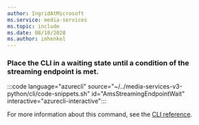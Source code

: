```yaml
---
author: IngridAtMicrosoft
ms.service: media-services 
ms.topic: include
ms.date: 08/18/2020
ms.author: inhenkel
---
```


### Place the CLI in a waiting state until a condition of the streaming endpoint is met.

:::code language="azurecli" source="~/../media-services-v3-python/cli/code-snippets.sh" id="AmsStreamingEndpointWait" interactive="azurecli-interactive":::

For more information about this command, see the [CLI reference](/cli/azure/ams/streaming-endpoint?view=azure-cli-latest#az-ams-streaming-endpoint-wait).
